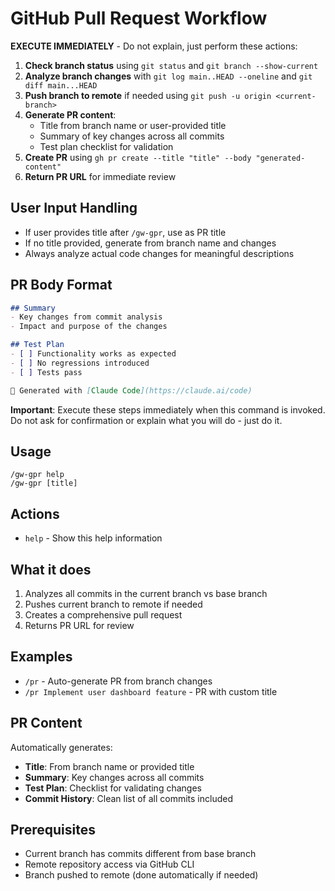 # GitHub Pull Request Workflow

**EXECUTE IMMEDIATELY** - Do not explain, just perform these actions:

1. **Check branch status** using `git status` and `git branch --show-current`
2. **Analyze branch changes** with `git log main..HEAD --oneline` and `git diff main...HEAD`
3. **Push branch to remote** if needed using `git push -u origin <current-branch>`
4. **Generate PR content**:
   - Title from branch name or user-provided title
   - Summary of key changes across all commits
   - Test plan checklist for validation
5. **Create PR** using `gh pr create --title "title" --body "generated-content"`
6. **Return PR URL** for immediate review

## User Input Handling
- If user provides title after `/gw-gpr`, use as PR title
- If no title provided, generate from branch name and changes
- Always analyze actual code changes for meaningful descriptions

## PR Body Format
```markdown
## Summary
- Key changes from commit analysis
- Impact and purpose of the changes

## Test Plan  
- [ ] Functionality works as expected
- [ ] No regressions introduced
- [ ] Tests pass

🤖 Generated with [Claude Code](https://claude.ai/code)
```

**Important**: Execute these steps immediately when this command is invoked. Do not ask for confirmation or explain what you will do - just do it.

## Usage
```
/gw-gpr help
/gw-gpr [title]
```

## Actions
- `help` - Show this help information

## What it does
1. Analyzes all commits in the current branch vs base branch
2. Pushes current branch to remote if needed
3. Creates a comprehensive pull request
4. Returns PR URL for review

## Examples
- `/pr` - Auto-generate PR from branch changes
- `/pr Implement user dashboard feature` - PR with custom title

## PR Content
Automatically generates:
- **Title**: From branch name or provided title
- **Summary**: Key changes across all commits
- **Test Plan**: Checklist for validating changes
- **Commit History**: Clean list of all commits included

## Prerequisites
- Current branch has commits different from base branch
- Remote repository access via GitHub CLI
- Branch pushed to remote (done automatically if needed)